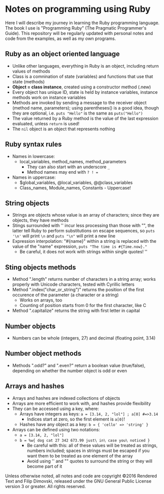 # Notes on programming using Ruby

Here I will describe my journey in learning the Ruby programming language.
The book I use is "Programming Ruby" (The Pragmatic Programmer's Guide).
This repository will be regularly updated with personal notes and code
from the examples, as well as my own programs.


## Ruby as an object oriented language

* Unlike other languages, everything in Ruby is an object, including
  return values of methods
* Class is a comnination of state (variables) and functions that use
  that state (methods)
* **Object = class instance**, created using a constructor method (.new)
* Every object has unique ID, state is held by instance variables,
  instance methods work on instance variables
* Methods are invoked by sending a message to the receiver object
  (method name, parameters); using parentheses() is a good idea, though
  they are optional, i.e. `puts "Hello"` is the same as `puts("Hello")`
* The value returned by a Ruby method is the value of the last
  expression evaluated, unless `return` is used!
* The `nil` object is an object that represents nothing


## Ruby syntax rules

* Names in lowercase:
  * local_variables, method_names, method_parameters
    * They can also start with an underscore `_`
    * Method names may end with `? ! =`
* Names in uppercase:
  * $global_variables, @local_variables, @@class_variables
  * Class_names, Module_names, Constants - Uppercase!


## String objects

* Strings are objects whose value is an array of characters; since they
  are objects, they have methods
* Stings surrounded with '' incur less processing than those with "",
  the latter tell Ruby to perform substitutions on escape sequences,
  so `puts '\n'` will print `\n` and `puts "\n"` will print a new line
* Expression interpolation: "#{name}" within a string is replaced with
  the value of the "name" expression, `puts "The time is #{Time.now}."`
  * Be careful, it does not work with strings within single quotes! ''


## Sting objects methods

* Method ".length" returns number of characters in a string array; works
  properly with Unicode characters, tested with Cyrillic letters
* Method ".index("char_or_string")" returns the position of the first
  occurence of the parameter (a character or a string)
  * Works on arrays, too
  * Counting of position starts from 0 for the first character, like C
* Method ".capitalize" returns the string with first letter in capital


## Number objects

* Numbers can be whole (integers, 27) and decimal (floating point, 3.14)


## Number object methods

* Methods ".odd?" and ".even?" return a boolean value (true/false),
  depending on whether the number object is odd or even


## Arrays and hashes

* Arrays and hashes are indexed collections of objects
* Arrays are more efficient to work with, and hashes provide flexibility
* They can be accessed using a key, where:
  * Arrays have integers as keys: `a = [3.14, 2, "lol"] ; a[0] #=>3.14`
    * Indices start at zero, so the first element is `a[0]`!
  * Hashes have any object as a key: `b = { 'cello' => 'string' }`
* Arrays can be defined using two notations:
  * `a = [3.14, 2, "lol"]`
  * `b = %w{ dog cat 27 342 673.99 just\ in\ case you\ noticed }`
    * Be careful with this: all of these values will be treated as
      strings, numbers included; spaces in strings must be escaped if
      you want them to be treated as one element of the array
    * Avoid using '' and "" quotes to surround the string or they
      will become part of it



Unless otherwise noted, all notes and code are copyright
©2016 Rendered Text and Filip Dimovski, released under the
GNU General Public License version 3 or greater. All rights reserved.
